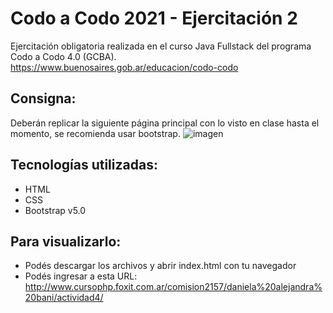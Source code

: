 # Codo a Codo 2021 - Ejercitación 2
Ejercitación obligatoria realizada en el curso Java Fullstack del programa Codo a Codo 4.0 (GCBA). https://www.buenosaires.gob.ar/educacion/codo-codo

## Consigna:
Deberán replicar la siguiente página principal con lo visto en clase hasta el momento, se recomienda usar bootstrap.
![imagen](https://user-images.githubusercontent.com/48888944/139311828-6296d677-bbf5-4502-824b-864c674a1c3f.png)

## Tecnologías utilizadas:
* HTML
* CSS
* Bootstrap v5.0

## Para visualizarlo:
* Podés descargar los archivos y abrir index.html con tu navegador
* Podés ingresar a esta URL: http://www.cursophp.foxit.com.ar/comision2157/daniela%20alejandra%20bani/actividad4/
